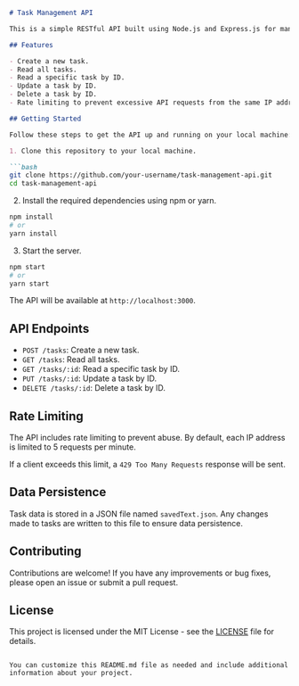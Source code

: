 

```markdown
# Task Management API

This is a simple RESTful API built using Node.js and Express.js for managing tasks. It includes features such as task creation, reading tasks, updating tasks, deleting tasks, and rate limiting for API requests.

## Features

- Create a new task.
- Read all tasks.
- Read a specific task by ID.
- Update a task by ID.
- Delete a task by ID.
- Rate limiting to prevent excessive API requests from the same IP address.

## Getting Started

Follow these steps to get the API up and running on your local machine:

1. Clone this repository to your local machine.

```bash
git clone https://github.com/your-username/task-management-api.git
cd task-management-api
```

2. Install the required dependencies using npm or yarn.

```bash
npm install
# or
yarn install
```

3. Start the server.

```bash
npm start
# or
yarn start
```

The API will be available at `http://localhost:3000`.

## API Endpoints

- `POST /tasks`: Create a new task.
- `GET /tasks`: Read all tasks.
- `GET /tasks/:id`: Read a specific task by ID.
- `PUT /tasks/:id`: Update a task by ID.
- `DELETE /tasks/:id`: Delete a task by ID.

## Rate Limiting

The API includes rate limiting to prevent abuse. By default, each IP address is limited to 5 requests per minute.

If a client exceeds this limit, a `429 Too Many Requests` response will be sent.

## Data Persistence

Task data is stored in a JSON file named `savedText.json`. Any changes made to tasks are written to this file to ensure data persistence.

## Contributing

Contributions are welcome! If you have any improvements or bug fixes, please open an issue or submit a pull request.

## License

This project is licensed under the MIT License - see the [LICENSE](LICENSE) file for details.
```

You can customize this README.md file as needed and include additional information about your project.
